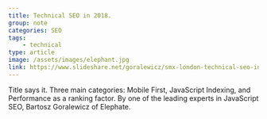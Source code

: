 ```yaml
---
title: Technical SEO in 2018.
group: note
categories: SEO
tags:
    - technical
type: article
image: /assets/images/elephant.jpg
link: https://www.slideshare.net/goralewicz/smx-london-technical-seo-in-2018-98065359
---
```

Title says it. Three main categories: Mobile First, JavaScript Indexing, and Performance as a ranking factor. By one of the leading experts in JavaScript SEO, Bartosz Goralewicz of Elephate.
